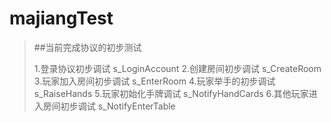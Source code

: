 # majiangTest

> ##当前完成协议的初步测试
> 
> 1.登录协议初步调试        s_LoginAccount
> 2.创建房间初步调试        s_CreateRoom
> 3.玩家加入房间初步调试    s_EnterRoom
> 4.玩家举手的初步调试      s_RaiseHands
> 5.玩家初始化手牌调试      s_NotifyHandCards
> 6.其他玩家进入房间初步调试 s_NotifyEnterTable


